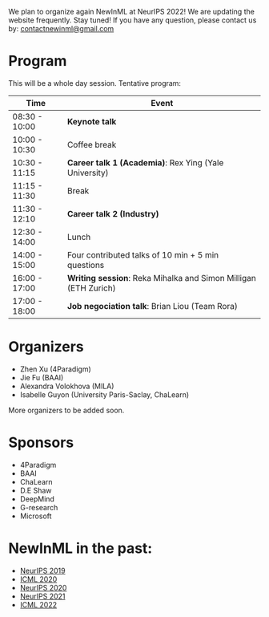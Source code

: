 We plan to organize again NewInML at NeurIPS 2022! We are updating the website frequently. Stay tuned! If you have any question, please contact us by: contactnewinml@gmail.com

# Program

This will be a whole day session. 
Tentative program: 

|**Time**  | **Event**|
|-|--------------------------------------------------|
|08:30 - 10:00| **Keynote talk**  |
|10:00 - 10:30| Coffee break |
|10:30 - 11:15| **Career talk 1 (Academia)**: Rex Ying (Yale University) |
|11:15 - 11:30| Break |
|11:30 - 12:10| **Career talk 2 (Industry)**|
|12:30 - 14:00| Lunch |
|14:00 - 15:00| Four contributed talks of 10 min + 5 min questions|
|16:00 - 17:00| **Writing session**: Reka Mihalka and Simon Milligan (ETH Zurich)|
|17:00 - 18:00| **Job negociation talk**: Brian Liou (Team Rora)|

# Organizers

- Zhen Xu (4Paradigm)
- Jie Fu (BAAI)
- Alexandra Volokhova (MILA)
- Isabelle Guyon (University Paris-Saclay, ChaLearn)

More organizers to be added soon.

# Sponsors

- 4Paradigm
- BAAI
- ChaLearn
- D.E Shaw
- DeepMind
- G-research
- Microsoft

# NewInML in the past:
- [NeurIPS 2019](https://nehzux.github.io/NewInML2019/)
- [ICML 2020](https://nehzux.github.io/NewInML2020ICML/)
- [NeurIPS 2020](https://vanyacohen.github.io/NewInML)
- [NeurIPS 2021](https://sunhaozhe.github.io/NewInML2021_NeurIPS/)
- [ICML 2022](https://ablacan.github.io/NewInML2022_ICML/)
